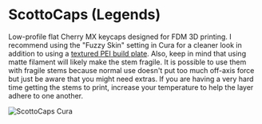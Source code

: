# ScottoCaps (Legends)

Low-profile flat Cherry MX keycaps designed for FDM 3D printing. I recommend using the "Fuzzy Skin" setting in Cura for a cleaner look in addition to using a [textured PEI build plate](https://amzn.to/43r18ka). Also, keep in mind that using matte filament will likely make the stem fragile. It is possible to use them with fragile stems because normal use doesn't put too much off-axis force but just be aware that you might need extras. If you are having a very hard time getting the stems to print, increase your temperature to help the layer adhere to one another.

![ScottoCaps Cura](https://i.imgur.com/rvmHfZF.png)
